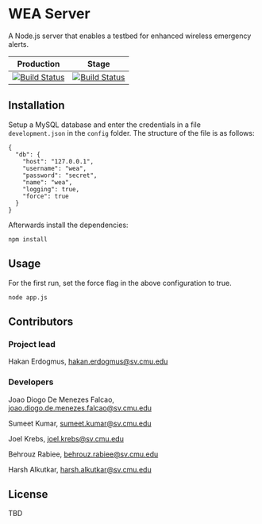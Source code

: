 # WEA Server

A Node.js server that enables a testbed for enhanced wireless emergency alerts.


| **Production** | **Stage** |
|---|---|
| [![Build Status](https://api.shippable.com/projects/54fd5cbf5ab6cc1352958ad3/badge?branchName=master)](https://app.shippable.com/projects/54fd5cbf5ab6cc1352958ad3/builds/latest) | [![Build Status](https://api.shippable.com/projects/54fd5cbf5ab6cc1352958ad3/badge?branchName=stage)](https://app.shippable.com/projects/54fd5cbf5ab6cc1352958ad3/builds/latest) |

## Installation

Setup a MySQL database and enter the credentials in a file `development.json` in the `config` folder.
The structure of the file is as follows:

```
{
  "db": {
    "host": "127.0.0.1",
    "username": "wea",
    "password": "secret",
    "name": "wea",
    "logging": true,
    "force": true
  }
}
```

Afterwards install the dependencies:

	npm install

## Usage

For the first run, set the force flag in the above configuration to true.

	node app.js

## Contributors

### Project lead

Hakan Erdogmus, [hakan.erdogmus@sv.cmu.edu](mailto:hakan.erdogmus@sv.cmu.edu)

### Developers

Joao Diogo De Menezes Falcao, [joao.diogo.de.menezes.falcao@sv.cmu.edu](mailto:joao.diogo.de.menezes.falcao@sv.cmu.edu)

Sumeet Kumar, [sumeet.kumar@sv.cmu.edu](mailto:sumeet.kumar@sv.cmu.edu)

Joel Krebs, [joel.krebs@sv.cmu.edu](mailto:joel.krebs@sv.cmu.edu)

Behrouz Rabiee, [behrouz.rabiee@sv.cmu.edu](mailto:behrouz.rabiee@sv.cmu.edu)

Harsh Alkutkar, [harsh.alkutkar@sv.cmu.edu](mailto:harsh.alkutkar@sv.cmu.edu)

## License

TBD